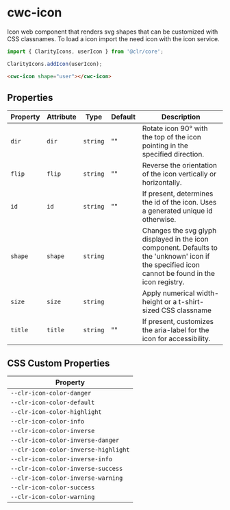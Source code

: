# cwc-icon

Icon web component that renders svg shapes that can be customized with CSS classnames.
To load a icon import the need icon with the icon service.

```typescript
import { ClarityIcons, userIcon } from '@clr/core';

ClarityIcons.addIcon(userIcon);
```

```html
<cwc-icon shape="user"></cwc-icon>
```

## Properties

| Property | Attribute | Type     | Default | Description                                      |
|----------|-----------|----------|---------|--------------------------------------------------|
| `dir`    | `dir`     | `string` | ""      | Rotate icon 90° with the top of the icon pointing in the specified direction. |
| `flip`   | `flip`    | `string` | ""      | Reverse the orientation of the icon vertically or horizontally. |
| `id`     | `id`      | `string` | ""      | If present, determines the id of the icon. Uses a generated unique id otherwise. |
| `shape`  | `shape`   | `string` |         | Changes the svg glyph displayed in the icon component. Defaults to the 'unknown' icon if<br />the specified icon cannot be found in the icon registry. |
| `size`   | `size`    | `string` |         | Apply numerical width-height or a t-shirt-sized CSS classname |
| `title`  | `title`   | `string` | ""      | If present, customizes the aria-label for the icon for accessibility. |

## CSS Custom Properties

| Property                             |
|--------------------------------------|
| `--clr-icon-color-danger`            |
| `--clr-icon-color-default`           |
| `--clr-icon-color-highlight`         |
| `--clr-icon-color-info`              |
| `--clr-icon-color-inverse`           |
| `--clr-icon-color-inverse-danger`    |
| `--clr-icon-color-inverse-highlight` |
| `--clr-icon-color-inverse-info`      |
| `--clr-icon-color-inverse-success`   |
| `--clr-icon-color-inverse-warning`   |
| `--clr-icon-color-success`           |
| `--clr-icon-color-warning`           |
